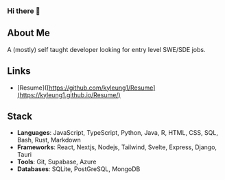 ### Hi there 👋

## About Me
A (mostly) self taught developer looking for entry level SWE/SDE jobs.

## Links
- [Resume]([https://github.com/kyleung1/Resume](https://kyleung1.github.io/Resume/)

## Stack
- **Languages**: JavaScript, TypeScript, Python, Java, R, HTML, CSS, SQL, Bash, Rust, Markdown
- **Frameworks**: React, Nextjs, Nodejs, Tailwind, Svelte, Express, Django, Tauri
- **Tools**: Git, Supabase, Azure
- **Databases**: SQLite, PostGreSQL, MongoDB

